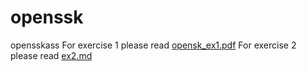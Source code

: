 # openssk
opensskass
For exercise 1 please read [opensk_ex1.pdf](./opensk_ex1.pdf)
For exercise 2 please read [ex2.md](./ex2.md)
